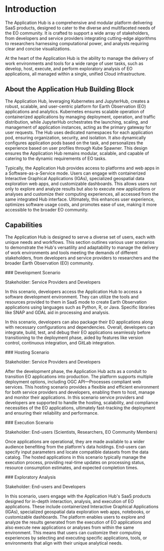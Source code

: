 # Introduction

The Application Hub is a comprehensive and modular platform delivering SaaS products, designed to cater to the diverse and multifaceted needs of the EO community. It is crafted to support a wide array of stakeholders, from developers and service providers integrating cutting-edge algorithms to researchers harnessing computational power, and analysts requiring clear and concise visualizations. 

At the heart of the Application Hub is the ability to manage the delivery of work environments and tools for a wide range of user tasks, such as develop, host, execute, and perform exploratory analysis of EO applications, all managed within a single, unified Cloud infrastructure.

## About the Application Hub Building Block

The Application Hub, leveraging Kubernetes and JupyterHub, creates a robust, scalable, and user-centric platform for Earth Observation (EO) applications and analytics. Kubernetes ensures scalable operation of containerized applications by managing deployment, operation, and traffic distribution, while JupyterHub orchestrates the launching, scaling, and management of application instances, acting as the primary gateway for user requests. The Hub uses dedicated namespaces for each application pod, ensuring organization, security, and isolation. It also dynamically configures application pods based on the task, and personalizes the experience based on user profiles through Kube Spawner. This design ensures the Application Hub remains modular, scalable, and capable of catering to the dynamic requirements of EO tasks.

Typically, the Application Hub provides access to platforms and web apps in a Software-as-a-Service mode. Users can engage with containerized Interactive Graphical Applications (IGAs), specialized geospatial data exploration web apps, and customizable dashboards. This allows users not only to explore and analyze results but also to execute new applications or analyses and customize their computing experiences, all accessed from the same integrated Hub interface. Ultimately, this enhances user experience, optimizes software usage costs, and promotes ease of use, making it more accessible to the broader EO community.

## Capabilities

The Application Hub is designed to serve a diverse set of users, each with unique needs and workflows. This section outlines various user scenarios to demonstrate the Hub's versatility and adaptability to manage the delivery of work environments and tools meeting the demands of different stakeholders, from developers and service providers to researchers and the broader Earth Observation (EO) community.

###​ Development Scenario

Stakeholder: Service Providers and Developers

In this scenario, developers access the Application Hub to access a software development environment. They can utilize the tools and resources provided to them in SaaS mode to create Earth Observation applications using languages such as Python, R, or Java. Specific libraries like SNAP and GDAL aid in processing and analysis. 

In this scenario, developers can also package their EO applications along with necessary configurations and dependencies. Overall, developers can integrate, build, test, and debug their EO applications seamlessly before transitioning to the deployment phase, aided by features like version control, continuous integration, and GitLab integration.

###​ Hosting Scenario

Stakeholder: Service Providers and Developers

After the development phase, the Application Hub acts as a conduit to transition EO applications into production. The platform supports multiple deployment options, including OGC API—Processes compliant web services. This hosting scenario provides a flexible and efficient environment for both service providers and developers, enabling them to host, manage and monitor their applications. 
In this scenario service providers and developers are supported to handle the hosting, scalability, and compliance necessities of the EO applications, ultimately fast-tracking the deployment and ensuring their reliability and performance.

###​ Execution Scenario

Stakeholder: End-users (Scientists, Researchers, EO Community Members)

Once applications are operational, they are made available to a wider audience benefiting from the platform's data holdings. End-users can specify input parameters and locate compatible datasets from the data catalog. The hosted applications in this scenario typically manage  the execution process, providing real-time updates on processing status, resource consumption estimates, and expected completion times. 

###​ Exploratory Analysis

Stakeholder: End-users and Developers

In this scenario, users engage with the Application Hub's SaaS products designed for in-depth interaction, analysis, and execution of EO applications. These include containerized Interactive Graphical Applications (IGAs), specialized geospatial data exploration web apps, notebooks, or customizable dashboards. The platform enables users to explore and analyze the results generated from the execution of EO applications and also execute new applications or analyses from within the same environment. This means that users can customize their computing experiences by selecting and executing specific applications, tools, or environments that align with their unique analytical needs. 
